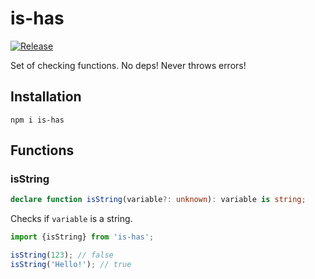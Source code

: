 # is-has

[![Release](https://github.com/nowm/is-has/actions/workflows/release.yml/badge.svg)](https://github.com/nowm/is-has/actions/workflows/release.yml)

Set of checking functions. No deps! Never throws errors!

## Installation

```shell
npm i is-has
```

## Functions

### isString

```typescript
declare function isString(variable?: unknown): variable is string;
```

Checks if `variable` is a string.

```typescript
import {isString} from 'is-has';

isString(123); // false
isString('Hello!'); // true
```

